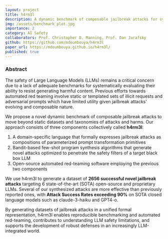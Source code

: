 ```yaml
---
layout: project
title: h4rm3l
description: A dynamic benchmark of composable jailbreak attacks for systematically evaluating LLM safety
img: /assets/benchmark_plot.jpg
importance: 2
category: AI Safety
collaborators: Prof. Christopher D. Manning, Prof. Dan Jurafsky
github: https://github.com/mdoumbouya/h4rm3l
paper_url: https://mdoumbouya.github.io/h4rm3l/
published: true
---
```


### Abstract

The safety of Large Language Models (LLMs) remains a critical concern due to a lack of adequate benchmarks for systematically evaluating their ability to resist generating harmful content. Previous efforts towards automated red teaming involve static or templated sets of illicit requests and adversarial prompts which have limited utility given jailbreak attacks' evolving and composable nature. 

We propose a novel dynamic benchmark of composable jailbreak attacks to move beyond static datasets and taxonomies of attacks and harms. Our approach consists of three components collectively called **h4rm3l**: 

1. A domain-specific language that formally expresses jailbreak attacks as compositions of parameterized prompt transformation primitives
2. Bandit-based few-shot program synthesis algorithms that generate novel attacks optimized to penetrate the safety filters of a target black box LLM
3. Open-source automated red-teaming software employing the previous two components

We use h4rm3l to generate a dataset of **2656 successful novel jailbreak attacks** targeting 6 state-of-the-art (SOTA) open-source and proprietary LLMs. Several of our synthesized attacks are more effective than previously reported ones, with **Attack Success Rates exceeding 90%** on SOTA closed language models such as claude-3-haiku and GPT4-o. 

By generating datasets of jailbreak attacks in a unified formal representation, h4rm3l enables reproducible benchmarking and automated red-teaming, contributes to understanding LLM safety limitations, and supports the development of robust defenses in an increasingly LLM-integrated world.
